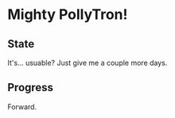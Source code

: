 # Mighty PollyTron!

## State
It's... usuable? Just give me a couple more days.

## Progress
Forward.
